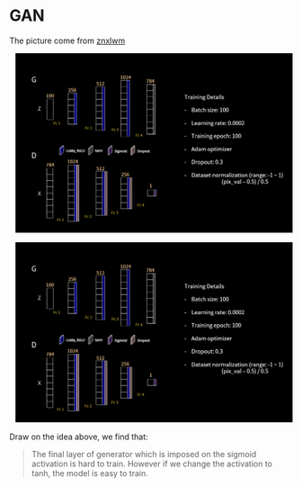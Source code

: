 # GAN
The picture come from [znxlwm](https://github.com/znxlwm/tensorflow-MNIST-GAN-DCGAN)

![GAN](./Pic/tensorflow_GAN.png)

![DCGAN](./Pic/tensorflow_GAN.png)

Draw on the idea above, we find that: 

> The final layer of generator which is imposed on the sigmoid activation is hard to train. However if we change the activation to tanh,
the model is easy to train.
